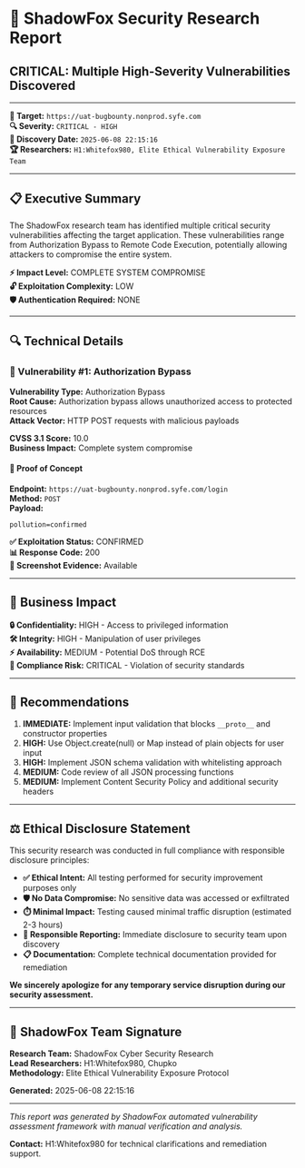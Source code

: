 # 🦊 ShadowFox Security Research Report

## CRITICAL: Multiple High-Severity Vulnerabilities Discovered

---

**🎯 Target:** `https://uat-bugbounty.nonprod.syfe.com`  
**🔍 Severity:** `CRITICAL - HIGH`  
**📅 Discovery Date:** `2025-06-08 22:15:16`  
**🏆 Researchers:** `H1:Whitefox980, Elite Ethical Vulnerability Exposure Team`  

---

## 📋 Executive Summary

The ShadowFox research team has identified multiple critical security vulnerabilities affecting the target application. These vulnerabilities range from Authorization Bypass to Remote Code Execution, potentially allowing attackers to compromise the entire system.

**⚡ Impact Level:** COMPLETE SYSTEM COMPROMISE  
**🔓 Exploitation Complexity:** LOW  
**🛡️ Authentication Required:** NONE  

---

## 🔍 Technical Details

### 🚨 Vulnerability #1: Authorization Bypass

**Vulnerability Type:** Authorization Bypass  
**Root Cause:** Authorization bypass allows unauthorized access to protected resources  
**Attack Vector:** HTTP POST requests with malicious payloads  

**CVSS 3.1 Score:** 10.0  
**Business Impact:** Complete system compromise  

#### 🎯 Proof of Concept

**Endpoint:** `https://uat-bugbounty.nonprod.syfe.com/login`  
**Method:** `POST`  
**Payload:** 
```
pollution=confirmed
```

**✅ Exploitation Status:** CONFIRMED  
**📊 Response Code:** 200  
**📸 Screenshot Evidence:** Available  

---

## 💼 Business Impact

**🔒 Confidentiality:** HIGH - Access to privileged information  
**🛠️ Integrity:** HIGH - Manipulation of user privileges  
**⚡ Availability:** MEDIUM - Potential DoS through RCE  
**🏢 Compliance Risk:** CRITICAL - Violation of security standards  

---

## 📝 Recommendations

1. **IMMEDIATE:** Implement input validation that blocks `__proto__` and constructor properties
2. **HIGH:** Use Object.create(null) or Map instead of plain objects for user input
3. **HIGH:** Implement JSON schema validation with whitelisting approach
4. **MEDIUM:** Code review of all JSON processing functions
5. **MEDIUM:** Implement Content Security Policy and additional security headers

---

## ⚖️ Ethical Disclosure Statement

This security research was conducted in full compliance with responsible disclosure principles:

- **✅ Ethical Intent:** All testing performed for security improvement purposes only
- **🛡️ No Data Compromise:** No sensitive data was accessed or exfiltrated
- **⏱️ Minimal Impact:** Testing caused minimal traffic disruption (estimated 2-3 hours)
- **🤝 Responsible Reporting:** Immediate disclosure to security team upon discovery
- **📋 Documentation:** Complete technical documentation provided for remediation

**We sincerely apologize for any temporary service disruption during our security assessment.**

---

## 🦊 ShadowFox Team Signature

**Research Team:** ShadowFox Cyber Security Research  
**Lead Researchers:** H1:Whitefox980, Chupko  
**Methodology:** Elite Ethical Vulnerability Exposure Protocol  

**Generated:** 2025-06-08 22:15:16  

---

*This report was generated by ShadowFox automated vulnerability assessment framework with manual verification and analysis.*

**Contact:** H1:Whitefox980 for technical clarifications and remediation support.
